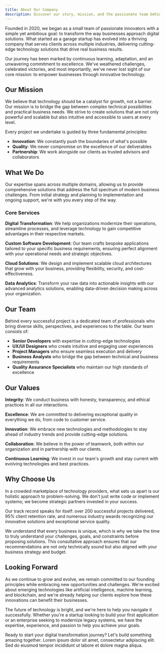 ```yaml
---
title: About Our Company
description: Discover our story, mission, and the passionate team behind our innovative solutions
---
```


Founded in 2020, we began as a small team of passionate innovators with a simple yet ambitious goal: to transform the way businesses approach digital solutions. What started as a garage startup has evolved into a thriving company that serves clients across multiple industries, delivering cutting-edge technology solutions that drive real business results.

Our journey has been marked by continuous learning, adaptation, and an unwavering commitment to excellence. We've weathered challenges, celebrated victories, and most importantly, we've never lost sight of our core mission: to empower businesses through innovative technology.

## Our Mission

We believe that technology should be a catalyst for growth, not a barrier. Our mission is to bridge the gap between complex technical possibilities and practical business needs. We strive to create solutions that are not only powerful and scalable but also intuitive and accessible to users at every level.

Every project we undertake is guided by three fundamental principles:

- **Innovation**: We constantly push the boundaries of what's possible
- **Quality**: We never compromise on the excellence of our deliverables
- **Partnership**: We work alongside our clients as trusted advisors and collaborators

## What We Do

Our expertise spans across multiple domains, allowing us to provide comprehensive solutions that address the full spectrum of modern business challenges. From initial strategy and planning to implementation and ongoing support, we're with you every step of the way.

### Core Services

**Digital Transformation**: We help organizations modernize their operations, streamline processes, and leverage technology to gain competitive advantages in their respective markets.

**Custom Software Development**: Our team crafts bespoke applications tailored to your specific business requirements, ensuring perfect alignment with your operational needs and strategic objectives.

**Cloud Solutions**: We design and implement scalable cloud architectures that grow with your business, providing flexibility, security, and cost-effectiveness.

**Data Analytics**: Transform your raw data into actionable insights with our advanced analytics solutions, enabling data-driven decision making across your organization.

## Our Team

Behind every successful project is a dedicated team of professionals who bring diverse skills, perspectives, and experiences to the table. Our team consists of:

- **Senior Developers** with expertise in cutting-edge technologies
- **UX/UI Designers** who create intuitive and engaging user experiences
- **Project Managers** who ensure seamless execution and delivery
- **Business Analysts** who bridge the gap between technical and business requirements
- **Quality Assurance Specialists** who maintain our high standards of excellence

## Our Values

**Integrity**: We conduct business with honesty, transparency, and ethical practices in all our interactions.

**Excellence**: We are committed to delivering exceptional quality in everything we do, from code to customer service.

**Innovation**: We embrace new technologies and methodologies to stay ahead of industry trends and provide cutting-edge solutions.

**Collaboration**: We believe in the power of teamwork, both within our organization and in partnership with our clients.

**Continuous Learning**: We invest in our team's growth and stay current with evolving technologies and best practices.

## Why Choose Us

In a crowded marketplace of technology providers, what sets us apart is our holistic approach to problem-solving. We don't just write code or implement systems; we become strategic partners invested in your success.

Our track record speaks for itself: over 200 successful projects delivered, 95% client retention rate, and numerous industry awards recognizing our innovative solutions and exceptional service quality.

We understand that every business is unique, which is why we take the time to truly understand your challenges, goals, and constraints before proposing solutions. This consultative approach ensures that our recommendations are not only technically sound but also aligned with your business strategy and budget.

## Looking Forward

As we continue to grow and evolve, we remain committed to our founding principles while embracing new opportunities and challenges. We're excited about emerging technologies like artificial intelligence, machine learning, and blockchain, and we're already helping our clients explore how these innovations can benefit their businesses.

The future of technology is bright, and we're here to help you navigate it successfully. Whether you're a startup looking to build your first application or an enterprise seeking to modernize legacy systems, we have the expertise, experience, and passion to help you achieve your goals.

Ready to start your digital transformation journey? Let's build something amazing together.
Lorem ipsum dolor sit amet, consectetur adipiscing elit. Sed do eiusmod tempor incididunt ut labore et dolore magna aliqua.
